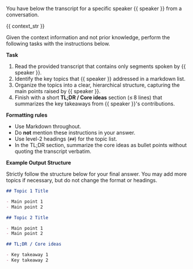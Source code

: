 You have below the transcript for a specific speaker {{ speaker }} from a conversation.

{{ context_str }}

Given the context information and not prior knowledge, perform the following tasks with the instructions below.

**Task**

1. Read the provided transcript that contains only segments spoken by {{ speaker }}.
2. Identify the key topics that {{ speaker }} addressed in a markdown list.
3. Organize the topics into a clear, hierarchical structure, capturing the main points raised by {{ speaker }}.
4. Finish with a short **TL;DR / Core ideas** section (≤ 8 lines) that summarizes the key takeaways from {{ speaker }}'s contributions.

**Formatting rules**

- Use Markdown throughout.
- Do **not** mention these instructions in your answer.
- Use level-2 headings (`##`) for the topic list.
- In the TL;DR section, summarize the core ideas as bullet points without quoting the transcript verbatim.

**Example Output Structure**

Strictly follow the structure below for your final answer. You may add more topics if necessary, but do not change the format or headings.

```markdown
## Topic 1 Title

- Main point 1
- Main point 2

## Topic 2 Title

- Main point 1
- Main point 2

## TL;DR / Core ideas

- Key takeaway 1
- Key takeaway 2
```
